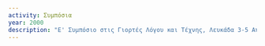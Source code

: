 ```yaml
---
activity: Συμπόσια
year: 2000
description: "Ε' Συμπόσιο στις Γιορτές Λόγου και Τέχνης, Λευκάδα 3-5 Αυγούστου 2000, *Σταθμοί στην πορεία της Λευκάδας τον 20<sup>ό</sup> αιώνα.* Τα [*Πρακτικά*](/publications/praktika_symposiwn/praktika_symposiou_05.html) εκδόθηκαν το 2001."
---
```

